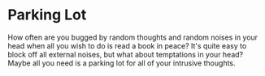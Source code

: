 # Parking Lot
How often are you bugged by random thoughts and random noises in your head when all you wish to do is read a book in peace? It's quite easy to block off all external noises, but what about temptations in your head? Maybe all you need is a parking lot for all of your intrusive thoughts.
